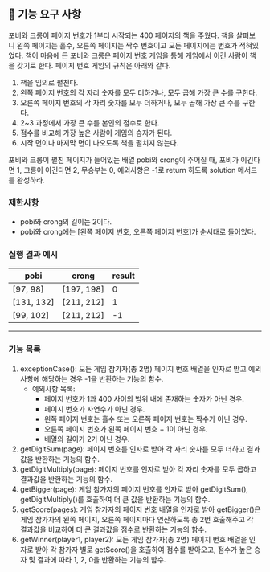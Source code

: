 ## 🚀 기능 요구 사항

포비와 크롱이 페이지 번호가 1부터 시작되는 400 페이지의 책을 주웠다. 책을 살펴보니 왼쪽 페이지는 홀수, 오른쪽 페이지는 짝수 번호이고 모든 페이지에는 번호가 적혀있었다. 책이 마음에 든 포비와 크롱은 페이지 번호 게임을 통해 게임에서 이긴 사람이 책을 갖기로 한다. 페이지 번호 게임의 규칙은 아래와 같다.

1. 책을 임의로 펼친다.
2. 왼쪽 페이지 번호의 각 자리 숫자를 모두 더하거나, 모두 곱해 가장 큰 수를 구한다.
3. 오른쪽 페이지 번호의 각 자리 숫자를 모두 더하거나, 모두 곱해 가장 큰 수를 구한다.
4. 2~3 과정에서 가장 큰 수를 본인의 점수로 한다.
5. 점수를 비교해 가장 높은 사람이 게임의 승자가 된다.
6. 시작 면이나 마지막 면이 나오도록 책을 펼치지 않는다.

포비와 크롱이 펼친 페이지가 들어있는 배열 pobi와 crong이 주어질 때, 포비가 이긴다면 1, 크롱이 이긴다면 2, 무승부는 0, 예외사항은 -1로 return 하도록 solution 메서드를 완성하라.

### 제한사항

- pobi와 crong의 길이는 2이다.
- pobi와 crong에는 [왼쪽 페이지 번호, 오른쪽 페이지 번호]가 순서대로 들어있다.

### 실행 결과 예시

| pobi       | crong      | result |
| ---------- | ---------- | ------ |
| [97, 98]   | [197, 198] | 0      |
| [131, 132] | [211, 212] | 1      |
| [99, 102]  | [211, 212] | -1     |

<hr>

### 기능 목록

1. exceptionCase(): 모든 게임 참가자(총 2명) 페이지 번호 배열을 인자로 받고 예외 사항에 해당하는 경우 -1을 반환하는 기능의 함수.
   - 예외사항 목록:
     - 페이지 번호가 1과 400 사이의 범위 내에 존재하는 숫자가 아닌 경우.
     - 페이지 번호가 자연수가 아닌 경우.
     - 왼쪽 페이지 번호는 홀수 또는 오른쪽 페이지 번호는 짝수가 아닌 경우.
     - 오른쪽 페이지 번호가 왼쪽 페이지 번호 + 1이 아닌 경우.
     - 배열의 길이가 2가 아닌 경우.
2. getDigitSum(page): 페이지 번호를 인자로 받아 각 자리 숫자를 모두 더하고 결과값을 반환하는 기능의 함수.
3. getDigitMultiply(page): 페이지 번호를 인자로 받아 각 자리 숫자를 모두 곱하고 결과값을 반환하는 기능의 함수.
4. getBigger(page): 게임 참가자의 페이지 번호를 인자로 받아 getDigitSum(), getDigitMultiply()를 호출하여 더 큰 값을 반환하는 기능의 함수.
5. getScore(pages): 게임 참가자의 페이지 번호 배열을 인자로 받아 getBigger()은 게임 참가자의 왼쪽 페이지, 오른쪽 페이지마다 연산하도록 총 2번 호출해주고 각 결과값을 비교하여 더 큰 결과값을 점수로 반환하는 기능의 함수.
6. getWinner(player1, player2): 모든 게임 참가자(총 2명) 페이지 번호 배열을 인자로 받아 각 참가자 별로 getScore()을 호출하여 점수를 받아오고, 점수가 높은 승자 및 결과에 따라 1, 2, 0을 반환하는 기능의 함수.
